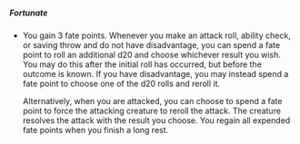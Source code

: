 ##### Fortunate

- You gain 3 fate points.
  Whenever you make an attack roll, ability check, or saving throw and do not have disadvantage, you can spend a fate point to roll an additional d20 and choose whichever result you wish.
  You may do this after the initial roll has occurred, but before the outcome is known.
  If you have disadvantage, you may instead spend a fate point to choose one of the d20 rolls and reroll it.

  Alternatively, when you are attacked, you can choose to spend a fate point to force the attacking creature to reroll the attack.
  The creature resolves the attack with the result you choose.
  You regain all expended fate points when you finish a long rest.
